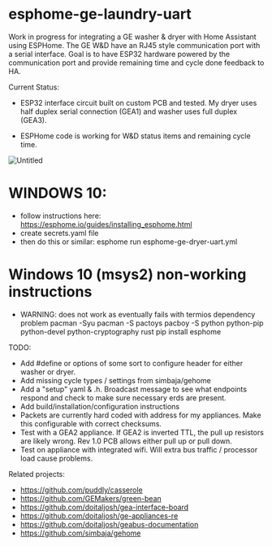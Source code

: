 # esphome-ge-laundry-uart
Work in progress for integrating a GE washer & dryer with Home Assistant using ESPHome.  The GE W&D have an RJ45 style communication port with a serial interface.  Goal is to have ESP32 hardware powered by the communication port and provide remaining time and cycle done feedback to HA.

Current Status:

- ESP32 interface circuit built on custom PCB and tested.  My dryer uses half duplex serial connection (GEA1) and washer uses full duplex (GEA3).  

- ESPHome code is working for W&D status items and remaining cycle time.  


![Untitled](https://user-images.githubusercontent.com/10102873/147993815-92dd5a8d-6161-4f82-92d9-c3f3c9e52dda.png)


# WINDOWS 10:
- follow instructions here:
https://esphome.io/guides/installing_esphome.html
- create secrets.yaml file
- then do this or similar:
esphome run esphome-ge-dryer-uart.yml

# Windows 10 (msys2) non-working instructions
- WARNING: does not work as eventually fails with termios dependency problem
pacman -Syu
pacman -S pactoys
pacboy -S python python-pip python-devel python-cryptography rust
pip install esphome

TODO:

- Add #define or options of some sort to configure header for either washer or dryer.
- Add missing cycle types / settings from simbaja/gehome
- Add a "setup" yaml & .h.  Broadcast message to see what endpoints respond and check to make sure necessary erds are present. 
- Add build/installation/configuration instructions
- Packets are currently hard coded with address for my appliances.  Make this configurable with correct checksums.
- Test with a GEA2 appliance.  If GEA2 is inverted TTL, the pull up resistors are likely wrong.  Rev 1.0 PCB allows either pull up or pull down.
- Test on appliance with integrated wifi.  Will extra bus traffic / processor load cause problems. 

Related projects:

- https://github.com/puddly/casserole
- https://github.com/GEMakers/green-bean
- https://github.com/doitaljosh/gea-interface-board
- https://github.com/doitaljosh/ge-appliances-re
- https://github.com/doitaljosh/geabus-documentation
- https://github.com/simbaja/gehome

